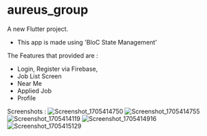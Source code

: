# aureus_group

A new Flutter project.

- This app is made using 'BloC State Management'

The Features that provided are :

- Login, Register via Firebase,
- Job List Screen
- Near Me
- Applied Job
- Profile

Screenshots :
![Screenshot_1705414750](https://github.com/ignasiusrajagukguk/aureus-test/assets/116331051/42a78727-68a5-4b5a-bd00-2fb1e527a4c6)
![Screenshot_1705414755](https://github.com/ignasiusrajagukguk/aureus-test/assets/116331051/149acedc-9744-48e6-b387-73783eae84fd)
![Screenshot_1705414119](https://github.com/ignasiusrajagukguk/aureus-test/assets/116331051/ade903ed-3ba3-461e-b5a0-da8d044158f1)
![Screenshot_1705414916](https://github.com/ignasiusrajagukguk/aureus-test/assets/116331051/d1927866-7b82-4c71-b55a-06f49db9d2f3)
![Screenshot_1705415129](https://github.com/ignasiusrajagukguk/aureus-test/assets/116331051/6ce03db6-ecb6-43e9-a5f4-544c5a6e0617)

